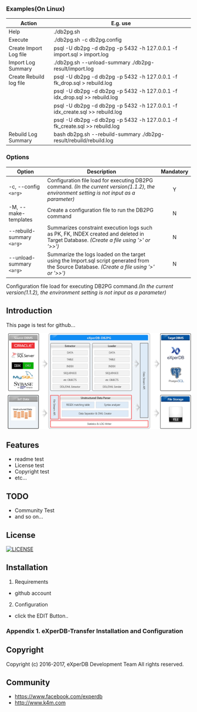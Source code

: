 ### Examples(On Linux)
|Action|E.g. use|
|-|-|
|Help|./db2pg.sh|
|Execute|./db2pg.sh -c db2pg.config|
|Create Import Log file|psql -U db2pg -d db2pg -p 5432 -h 127.0.0.1 -f import.sql  > import.log|
|Import Log Summary|./db2pg.sh --unload-summary ./db2pg-result/import.log                                        |
|Create Rebuild log file|psql -U db2pg -d db2pg -p 5432 -h 127.0.0.1 -f fk_drop.sql > rebuild.log|
||psql -U db2pg -d db2pg -p 5432 -h 127.0.0.1 -f idx_drop.sql >> rebuild.log|
||psql -U db2pg -d db2pg -p 5432 -h 127.0.0.1 -f idx_create.sql >> rebuild.log|
||psql -U db2pg -d db2pg -p 5432 -h 127.0.0.1 -f fk_create.sql >> rebuild.log|
|Rebuild Log Summary|bash db2pg.sh --rebuild-summary ./db2pg-result/rebuild/rebuild.log|




### Options
|Option|Description|Mandatory|
|----------|--------|:----:|
|-c, --config `<arg>`|Configuration file load for executing DB2PG command. _(In the current version(1.1.2), the environment setting is not input as a parameter)_|Y|
|-M, --make-templates|Create a configuration file to run the DB2PG command|N|
|--rebuild-summary `<arg>`|Summarizes constraint execution logs such as PK, FK, INDEX created and deleted in Target Database. _(Create a file using '>' or '>>')_|N|
|--unload-summary `<arg>`|Summarize the logs loaded on the target using the Import.sql script generated from the Source Database. _(Create a file using '>' or '>>')_|N|
  

Configuration file load for executing DB2PG command._(In the current version(1.1.2), the environment setting is not input as a parameter)_

## Introduction
This page is test for github... 

![](./Images/DB2PG_Architecture.png "eXperDB-Management Dashboard")

## Features
* readme test
* License test
* Copyright test
* etc...


## TODO
* Community Test
* and so on...





## License
[![LICENSE](https://img.shields.io/bugzilla/996038.svg)](https://github.com/experdb/eXperDB-Management/blob/master/LICENSE)


## Installation
1. Requirements
- github account

2. Configuration
- click the EDIT Button..

### Appendix 1. eXperDB-Transfer Installation and Configuration


## Copyright
Copyright (c) 2016-2017, eXperDB Development Team
All rights reserved.


## Community
* https://www.facebook.com/experdb
* http://www.k4m.com







